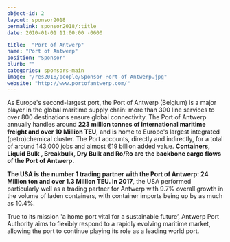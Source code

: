 ```yaml
---
object-id: 2
layout: sponsor2018
permalink: sponsor2018/:title
date: 2010-01-01 11:00:00 -0600

title:  "Port of Antwerp"
name: "Port of Antwerp"
position: "Sponsor"
blurb: ""
categories: sponsors-main
image: "/res2018/people/Sponsor-Port-of-Antwerp.jpg"
website: "http://www.portofantwerp.com/"
---
```


As Europe's second-largest port, the Port of Antwerp (Belgium) is a major player in the global maritime supply chain: more than 300 line services to over 800 destinations ensure global connectivity. 
The Port of Antwerp annually handles around **223 million tonnes of international maritime freight and over 10 Million TEU**, and is home to Europe's largest integrated (petro)chemical cluster. The Port accounts, directly and indirectly, for a total of around 143,000 jobs and almost €19 billion added value. 
**Containers, Liquid Bulk , Breakbulk, Dry Bulk and Ro/Ro are the backbone cargo flows of the Port of Antwerp.**

**The USA is the number 1 trading partner with the Port of Antwerp: 24 Million ton and over 1.3 Million TEU. 
In 2017**, the USA performed particularly well as a trading partner for Antwerp with 9.7% overall growth in the volume of laden containers, with container imports being up by as much as 10.4%.

True to its mission 'a home port vital for a sustainable future’, Antwerp Port Authority aims to flexibly respond to a rapidly evolving maritime market, allowing the port to continue playing its role as a leading world port. 
